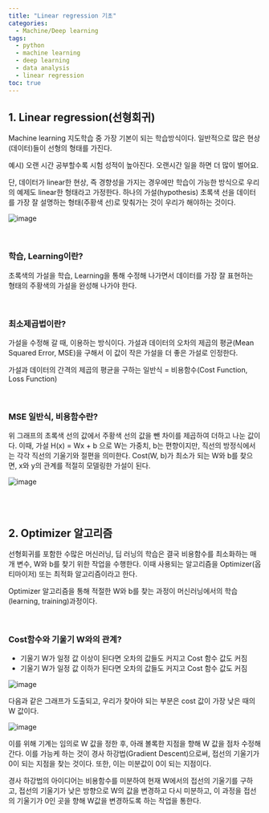 ```yaml
---
title: "Linear regression 기초"
categories: 
  - Machine/Deep learning 
tags:
  - python
  - machine learning
  - deep learning
  - data analysis
  - linear regression
toc: true
---
```


## 1. Linear regression(선형회귀)

Machine learning 지도학습 중 가장 기본이 되는 학습방식이다. 일반적으로 많은 현상(데이터)들이 선형의 형태를 가진다.

예시) 오랜 시간 공부할수록 시험 성적이 높아진다. 오랜시간 일을 하면 더 많이 벌어요.

단, 데이터가 linear한 현상, 즉 경향성을 가지는 경우에만 학습이 가능한 방식으로 우리의 예제도 linear한 형태라고 가정한다. 하나의 가설(hypothesis) 초록색 선을 데이터를 가장 잘 설명하는 형태(주황색 선)로 맞춰가는 것이 우리가 해야하는 것이다.



![image](https://user-images.githubusercontent.com/58674365/94575286-0cab0900-02af-11eb-836f-56255d1871d9.png)

<br>

### 학습, Learning이란?

초록색의 가설을 학습, Learning을 통해 수정해 나가면서 데이터를 가장 잘 표현하는 형태의 주황색의 가설을 완성해 나가야 한다.

<br>

### 최소제곱법이란?

가설을 수정해 갈 때, 이용하는 방식이다. 가설과 데이터의 오차의 제곱의 평균(Mean Squared Error, MSE)을 구해서 이 값이 작은 가설을 더 좋은 가설로 인정한다. 

가설과 데이터의 간격의 제곱의 평균을 구하는 일반식 = 비용함수(Cost Function, Loss Function)

<br>

### MSE 일반식, 비용함수란?

위 그래프의 초록색 선의 값에서 주황색 선의 값을 뺀 차이를 제곱하여 더하고 나눈 값이다. 이때, 가설 H(x) = Wx + b 으로 W는 가중치, b는 편향이지만, 직선의 방정식에서는 각각 직선의 기울기와 절편을 의미한다. Cost(W, b)가 최소가 되는 W와 b를 찾으면, x와 y의 관계를 적절히 모델링한 가설이 된다.

![image](https://user-images.githubusercontent.com/58674365/94575490-3fed9800-02af-11eb-8b11-6112e26f65c2.png)

<br><br>

## 2. Optimizer 알고리즘

선형회귀를 포함한 수많은 머신러닝, 딥 러닝의 학습은 결국 비용함수를 최소화하는 매개 변수, W와 b를 찾기 위한 작업을 수행한다. 이때 사용되는 알고리즘을 Optimizer(옵티마이저) 또는 최적화 알고리즘이라고 한다. 

Optimizer 알고리즘을 통해 적절한 W와 b를 찾는 과정이 머신러닝에서의 학습(learning, training)과정이다. 

<br>

### Cost함수와 기울기 W와의 관계?

- 기울기 W가 일정 값 이상이 된다면 오차의 값들도 커지고 Cost 함수 값도 커짐
- 기울기 W가 일정 값 이하가 된다면 오차의 값들도 커지고 Cost 함수 값도 커짐



![image](https://user-images.githubusercontent.com/58674365/94575423-306e4f00-02af-11eb-9ca5-cc04c4301fad.png)



다음과 같은 그래프가 도출되고, 우리가 찾아야 되는 부분은 cost 값이 가장 낮은 때의 W 값이다.



![image](https://user-images.githubusercontent.com/58674365/94575544-50057780-02af-11eb-973b-72be5c84b692.png)



이를 위해 기계는 임의로 W 값을 정한 후, 아래 볼록한 지점을 향해 W 값을 점차 수정해 간다. 이를 가능케 하는 것이 경사 하강법(Gradient Descent)으로써, 접선의 기울기가 0이 되는 지점을 찾는 것이다. 또한, 이는 미분값이 0이 되는 지점이다.

 경사 하강법의 아이디어는 비용함수를 미분하여 현재 W에서의 접선의 기울기를 구하고, 접선의 기울기가 낮은 방향으로 W의 값을 변경하고 다시 미분하고, 이 과정을 접선의 기울기가 0인 곳을 향해 W값을 변경하도록 하는 작업을 통한다.
